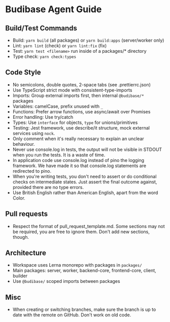 # Budibase Agent Guide

## Build/Test Commands

- Build: `yarn build` (all packages) or `yarn build:apps` (server/worker only)
- Lint: `yarn lint` (check) or `yarn lint:fix` (fix)
- Test: `yarn test <filename>` run inside of a packages/\* directory
- Type check: `yarn check:types`

## Code Style

- No semicolons, double quotes, 2-space tabs (see .prettierrc.json)
- Use TypeScript strict mode with consistent-type-imports
- Imports: Group external imports first, then internal `@budibase/*` packages
- Variables: camelCase, prefix unused with `_`
- Functions: Prefer arrow functions, use async/await over Promises
- Error handling: Use try/catch
- Types: Use `interface` for objects, `type` for unions/primitives
- Testing: Jest framework, use describe/it structure, mock external services
  using `nock`.
- Only comment when it's really necessary to explain an unclear behaviour.
- Never use console.log in tests, the output will not be visible in STDOUT
  when you run the tests. It is a waste of time.
- In application code use console.log instead of pino the logging framework.
  We have made it so that console.log statements are redirected to pino.
- When you're writing tests, you don't need to assert or do conditional checks
  on intermediate states. Just assert the final outcome
  against, provided there are no type errors.
- Use British English rather than American English, apart from the word Color.

## Pull requests

- Respect the format of pull_request_template.md. Some sections may not be
  required, you are free to ignore them. Don't add new sections, though.

## Architecture

- Workspace uses Lerna monorepo with packages in `packages/`
- Main packages: server, worker, backend-core, frontend-core, client, builder
- Use `@budibase/` scoped imports between packages

## Misc

- When creating or switching branches, make sure the branch is up to date with
  the remote on GitHub. Don't work on old code.
